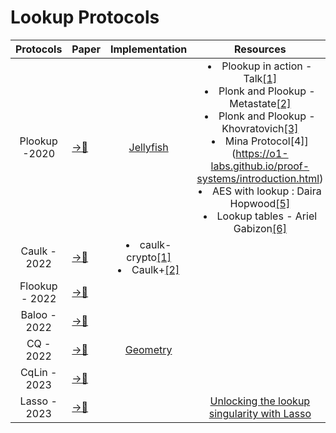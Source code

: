# Lookup Protocols

|Protocols|Paper|Implementation |Resources |Universal|Transparent|
|:---:|---|:---:|:---:|:---:|:---:|
|Plookup -2020|[→📝](https://eprint.iacr.org/2020/315.pdf)|[Jellyfish](https://github.com/EspressoSystems/jellyfish)|</li><li>Plookup in action -Talk[[1]](https://github.com/arielgabizon/Lectures/blob/master/plookupinactionDystopia2020.pdf)</li><li>Plonk and Plookup - Metastate[[2]](https://research.metastate.dev/on-plonk-and-plookup/)</li><li>Plonk and Plookup - Khovratovich[[3]](https://hackmd.io/@7dpNYqjKQGeYC7wMlPxHtQ/BJpNmNW0L)</li><li>Mina Protocol[4]](https://o1-labs.github.io/proof-systems/introduction.html)</li><li>AES with lookup : Daira Hopwood[[5]](https://hackmd.io/m0fnJ_lPTPahWAhfaiQA7Q#With-smaller-38-sized-tables)</li><li>Lookup tables - Ariel Gabizon[[6]](https://www.youtube.com/watch?v=rOZTQ-18YJY)
|Caulk - 2022|[ →📝 ](https://eprint.iacr.org/2022/621.pdf)|</li><li>caulk-crypto[[1]](https://github.com/caulk-crypto/caulk)</li><li>Caulk+[[2]](https://eprint.iacr.org/2022/957)| |
|Flookup - 2022|[ →📝 ](https://eprint.iacr.org/2022/1447)|
|Baloo - 2022|[ →📝 ](https://eprint.iacr.org/2022/1565)|
|CQ - 2022|[ →📝 ](https://eprint.iacr.org/2022/1763)|[Geometry](https://github.com/geometryresearch/cq)
|CqLin - 2023|[ →📝 ](https://eprint.iacr.org/2023/393)|
|Lasso - 2023|[ →📝 ](https://eprint.kobi.one/2023/1216)||[Unlocking the lookup singularity with Lasso](https://a16zcrypto.com/posts/article/introducing-lasso-and-jolt/)|||

